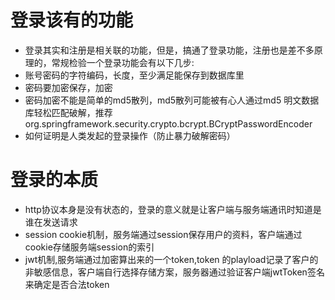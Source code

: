 # 登录该有的功能
- 登录其实和注册是相关联的功能，但是，搞通了登录功能，注册也是差不多原理的，常规检验一个登录功能会有以下几步:
- 账号密码的字符编码，长度，至少满足能保存到数据库里
- 密码要加密保存，加密
- 密码加密不能是简单的md5散列，md5散列可能被有心人通过md5 明文数据库轻松匹配破解，推荐org.springframework.security.crypto.bcrypt.BCryptPasswordEncoder
- 如何证明是人类发起的登录操作（防止暴力破解密码）

# 登录的本质
- http协议本身是没有状态的，登录的意义就是让客户端与服务端通讯时知道是谁在发送请求
- session cookie机制，服务端通过session保存用户的资料，客户端通过cookie存储服务端session的索引
- jwt机制,服务端通过加密算出来的一个token,token 的playload记录了客户的非敏感信息，客户端自行选择存储方案，服务器通过验证客户端jwtToken签名来确定是否合法token
